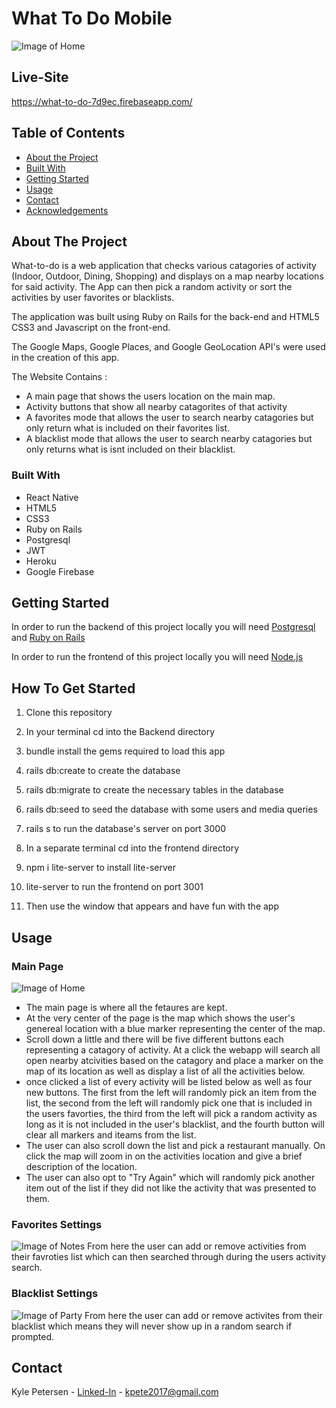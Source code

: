 # What To Do Mobile
![Image of Home](https://i.imgur.com/QkB4Hlg.png)

## Live-Site
https://what-to-do-7d9ec.firebaseapp.com/

<!-- TABLE OF CONTENTS -->
## Table of Contents

* [About the Project](#about-the-project)
* [Built With](#built-with)
* [Getting Started](#getting-started)
* [Usage](#usage)
* [Contact](#contact)
* [Acknowledgements](#acknowledgements)


<!-- ABOUT THE PROJECT -->
## About The Project

What-to-do is a web application that checks various catagories of activity (Indoor, Outdoor, Dining, Shopping) and displays on a map nearby locations for said activity. The App can then pick a random activity or sort the activities by user favorites or blacklists.

The application was built using Ruby on Rails for the back-end and HTML5 CSS3 and Javascript on the front-end.

The Google Maps, Google Places, and Google GeoLocation API's were used in the creation of this app.


The Website Contains :
* A main page that shows the users location on the main map.
* Activity buttons that show all nearby catagorites of that activity
* A favorites mode that allows the user to search nearby catagories but only return what is included on their favorites list.
* A blacklist mode that allows the user to search nearby catagories but only returns what is isnt included on their blacklist.

### Built With
* React Native
* HTML5
* CSS3
* Ruby on Rails
* Postgresql
* JWT
* Heroku
* Google Firebase


<!-- GETTING STARTED -->
## Getting Started

In order to run the backend of this project locally you will need [Postgresql](https://www.postgresql.org/) and [Ruby on Rails](https://rubyonrails.org/)

In order to run the frontend of this project locally you will need [Node.js](https://nodejs.org/en/)

## How To Get Started

1. Clone this repository

2. In your terminal cd into the Backend directory

3. bundle install the gems required to load this app

4. rails db:create to create the database

5. rails db:migrate to create the necessary tables in the database

6. rails db:seed to seed the database with some users and media queries

7. rails s to run the database's server on port 3000

8. In a separate terminal cd into the frontend directory

9. npm i lite-server to install lite-server

10. lite-server to run the frontend on port 3001

11. Then use the window that appears and have fun with the app

## Usage

### Main Page
![Image of Home](https://i.imgur.com/O1sbuBZ.png)
* The main page is where all the fetaures are kept.
* At the very center of the page is the map which shows the user's genereal location with a blue marker representing the center of the map. 
* Scroll down a little and there will be five different buttons each representing a catagory of activity. At a click the webapp will search all open nearby atcivities based on the catagory and place a marker on the map of its location as well as display a list of all the activities below.
* once clicked a list of every activity will be listed below as well as four new buttons. The first from the left will randomly pick an item from the list, the second from the left will randomly pick one that is included in the users favorties, the third from the left will pick a random activity as long as it is not included in the user's blacklist, and the fourth button will clear all markers and iteams from the list.
* The user can also scroll down the list and pick a restaurant manually. On click the map will zoom in on the activities location and give a brief description of the location.
* The user can also opt to "Try Again" which will randomly pick another item out of the list if they did not like the activity that was presented to them.

### Favorites Settings
![Image of Notes](https://i.imgur.com/APYKzpI.png)
From here the user can add or remove activities from their favroties list which can then searched through during the users activity search.

### Blacklist Settings
![Image of Party](https://i.imgur.com/mulVOLd.png)
From here the user can add or remove activites from their blacklist which means they will never show up in a random search if prompted.

<!-- CONTACT -->
## Contact

Kyle Petersen - [Linked-In](https://www.linkedin.com/in/kyle-petersen-27259b18b/) - kpete2017@gmail.com
